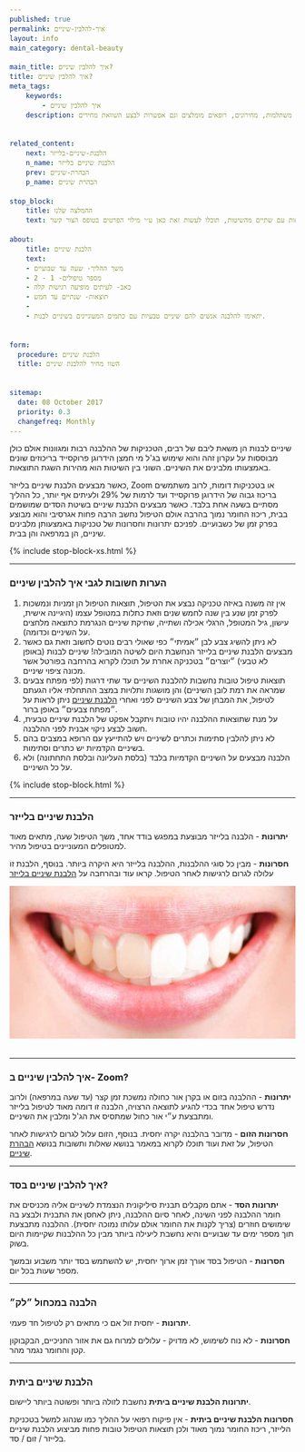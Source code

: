 ```yaml
---
published: true
permalink: איך-להלבין-שיניים
layout: info
main_category: dental-beauty

main_title: איך להלבין שיניים?
title: איך להלבין שיניים?
meta_tags:
    keywords:
        - איך להלבין שיניים
    description: איך להלבין שיניים? כל השיטות באמצעותן ניתן להלבין שיניים בהן לייזר / לד / אינפרא אדום / סדים ועוד. מבצעים והנחות משתלמות, מחירונים, רופאים מומלצים וגם אפשרות לבצע השוואת מחירים


related_content:
    next: הלבנת-שיניים-בלייזר
    n_name: הלבנת שיניים בלייזר
    prev: הבהרת-שיניים
    p_name: הבהרת שיניים

stop_block: 
    title: ההמלצה שלנו
    text: למרות שישנן מספר שיטות ביתיות וערכות להלבנה, ההמלצה שלנו היא ״ללכת״ על הדבר האמיתי, דהיינו הלבנת שיניים במרפאה באחת השיטות כדלהלן - לייזר, סדים מסיליקון או קרן אור. התייעצו עם רופא שיניים שעובד לפחות עם שתיים מהשיטות, תוכלו לעשות זאת כאן ע״י מילוי הפרטים בטופס הצור קשר.
        
about:
    title: הלבנת שיניים
    text: 
    - משך ההליך- שעה עד שבועיים
    - מספר טיפולים- 1 - 2
    - כאב- לעיתים מופיעה רגישות קלה
    - תוצאות- שנתיים עד חמש
    - 
    - יתאימו להלבנה אנשים להם שיניים טבעיות עם כתמים המעוניינים בשיניים לבנות.
    

form:
  procedure: הלבנת שיניים
  title: השוו מחיר להלבנת שיניים

  
sitemap: 
  date: 08 October 2017
  priority: 0.3
  changefreq: Monthly
---
```

שיניים לבנות הן משאת ליבם של רבים, הטכניקות של ההלבנה רבות ומגוונות אולם כולן מבוססות על עקרון זהה והוא שימוש בג'ל מי חמצן הידרוגן פרוקסייד בריכוזים שונים באמצעותו מלבינים את השיניים. השוני בין השיטות הוא מהירות השגת התוצאות.

כאשר מבצעים הלבנת שיניים בלייזר, Zoom או בטכניקות דומות, לרוב משתמשים בריכוז גבוה של הידרוגן פרוקסייד ועד לרמות של 29% ולעיתים אף יותר, כל ההליך מסתיים בשעה אחת בלבד. כאשר מבצעים הלבנת שיניים בשיטת הסדים שמושמים בבית, ריכוז החומר נמוך בהרבה אולם הטיפול נחשב הרבה פחות אגרסיבי והוא מבוצע בפרק זמן של כשבועיים. לפניכם יתרונות וחסרונות של טכניקות באמצעותן מלבינים שיניים, הן במרפאה והן בבית. 

 {% include stop-block-xs.html %}  

- - - - - -

###  הערות חשובות לגבי איך להלבין שיניים

1. אין זה משנה באיזה טכניקה נבצע את הטיפול, תוצאות הטיפול הן זמניות ונמשכות לפרק זמן שנע בין שנה לחמש שנים וזאת כתלות במטופל עצמו (היגיינה אישית, עישון, גיל המטופל, הרגלי אכילה ושתייה, שחיקת שיניים הנגרמת כתוצאה מלחצים על השיניים וכדומה).
2. לא ניתן להשיג צבע לבן ״אמיתי״ כפי שאולי רבים נוטים לחשוב וזאת גם כאשר מבצעים הלבנת שיניים בלייזר הנחשבת היום לשיטה המובילה! שיניים לבנות (באופן לא טבעי) ״יוצרים״ בטכניקה אחרת על תוכלו לקרוא בהרחבה בפורטל אשר מכונה ציפוי שיניים.
3. תוצאות טיפול טובות נחשבות להלבנת השיניים עד שתי דרגות (לפי מפתח צבעים שמראה את רמת לובן השיניים) והן מושגות ותלויות במצב ההתחלתי אליו הגעתם לטיפול, את המבחן של צבע השיניים לפני ואחרי [הלבנת שיניים](/הלבנת-שיניים) ניתן לראות על ״מפתח צבעים״ באופן ברור.
4. על מנת שתוצאות ההלבנה יהיו טובות ויתקבל אפקט של הלבנת שיניים טבעית, חשוב לבצע ניקוי אבנית לפני ההלבנה.
5. לא ניתן להלבין סתימות וכתרים לשיניים ויש להתייעץ עם הרופא במצבים בהם בשיניים הקדמיות יש כתרים וסתימות.
6. הלבנה מבצעים על השיניים הקדמיות בלבד (בלסת העליונה ובלסת התחתונה) ולא על כל השיניים.

 {% include stop-block.html %}  

- - - - - -

###  הלבנת שיניים בלייזר

**יתרונות** - הלבנה בלייזר מבוצעת במפגש בודד אחד, משך הטיפול שעה, מתאים מאוד למטופלים המעוניינים בטיפול מהיר.

**חסרונות** - מבין כל סוגי ההלבנות, ההלבנה בלייזר היא היקרה ביותר. בנוסף, הלבנת זו עלולה לגרום לרגישות לאחר הטיפול. קראו עוד ובהרחבה על [הלבנת שיניים בלייזר](/הלבנת-שיניים-בלייזר)


 ![{{ page.title }}](/images/articles/teeth-whitening.jpg)  

- - - - - -

### איך להלבין שיניים ב- Zoom?

**יתרונות** - ההלבנה בזום או בקרן אור כחולה נמשכת זמן קצר (עד שעה במרפאה) ולרוב נדרש טיפול אחד בכדי להגיע לתוצאה הרצויה, הלבנה זו דומה מאוד לטיפול בלייזר ומתבצעת ע״י אור כחול שמתסיס את הג'ל ומלבין את השיניים.

**חסרונות הזום** - מדובר בהלבנה יקרה יחסית. בנוסף, הזום עלול לגרום לרגישות לאחר הטיפול, על זאת ועוד תוכלו לקרוא במאמר בנושא שאלות ותשובות בנושא [הבהרת שיניים](/הבהרת-שיניים).
- - - - - -

###  איך להלבין שיניים בסד?

**יתרונות הסד** - אתם מקבלים תבנית סיליקונית הנצמדת לשיניים אליה מכניסים את חומר ההלבנה לפני השינה, לאחר סיום ההלבנה, ניתן לאחסן את התבנית ולבצע בה שימושים חוזרים (צריך לקנות את החומר אולם עלותו נמוכה יחסית). ההלבנה מתבצעת תוך מספר ימים עד שבועיים והיא נחשבת ליעילה ביותר מבין כל ההלבנות שקיימות היום בשוק.

**חסרונות** - הטיפול בסד אורך זמן ארוך יחסית, יש להשתמש בסד יותר משבוע ובמשך מספר שעות בכל יום.
- - - - - -

###  הלבנה במכחול ״לק״

**יתרונות** - יחסית זול אם כי מתאים רק לטיפול חד פעמי.

**חסרונות** - לא נוח לשימוש, לא מדויק - עלולים למרוח גם את אזור החניכיים, הבקבוקון קטן והחומר נגמר מהר.
- - - - - -

###  הלבנת שיניים ביתית

**יתרונות הלבנת שיניים ביתית** נחשבת לזולה ביותר ופשוטה ביותר ליישום.

**חסרונות הלבנת שיניים ביתית** - אין פיקוח רפואי על ההליך כמו שנהוג למשל בטכניקת הלייזר, ריכוז החומר נמוך מאוד ולכן תוצאות הטיפול טובות פחות מביצוע הלבנת שיניים בלייזר / זום / סד.